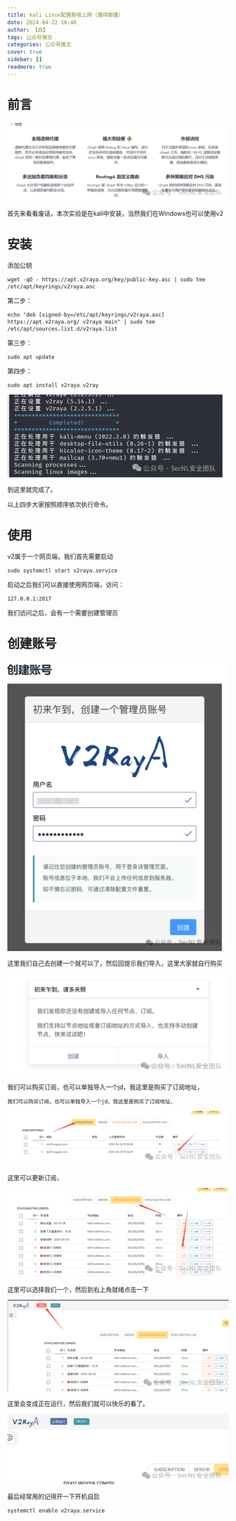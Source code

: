 ```yaml
---
title: kali Linux配置那啥上网（懂得都懂）
date: 2024-04-22 16:46
author: 【白】
tags: 公众号推文
categories: 公众号推文
cover: true
sidebar: []
readmore: true 
---
```

# 前言

![](/images/kalilinux-configure-vpn/1.png)



首先来看看废话，本次实验是在kali中安装，当然我们在Windows也可以使用v2



# 安装

添加公钥

```
wget -qO - https://apt.v2raya.org/key/public-key.asc | sudo tee /etc/apt/keyrings/v2raya.asc
```

第二步：
```
echo "deb [signed-by=/etc/apt/keyrings/v2raya.asc] https://apt.v2raya.org/ v2raya main" | sudo tee /etc/apt/sources.list.d/v2raya.list
```

第三步：
```
sudo apt update
```

第四步：
```
sudo apt install v2raya v2ray
```

![](/images/kalilinux-configure-vpn/2.png)

到这里就完成了。

以上四步大家按照顺序依次执行命令。

# 使用

v2属于一个网页端，我们首先需要启动
```
sudo systemctl start v2raya.service
```
启动之后我们可以直接使用网页端，访问：
```
127.0.0.1:2017
```

我们访问之后，会有一个需要创建管理员

# 创建账号

![](/images/kalilinux-configure-vpn/3.png)

这里我们自己去创建一个就可以了，然后回提示我们导入，这里大家就自行购买

![](/images/kalilinux-configure-vpn/4.png)

我们可以购买订阅，也可以单独导入一个jd，我这里是购买了订阅地址，
```
我们可以购买订阅，也可以单独导入一个jd，我这里是购买了订阅地址，
```
![](/images/kalilinux-configure-vpn/5.png)

这里可以更新订阅，

![](/images/kalilinux-configure-vpn/6.png)

这里可以选择我们一个，然后到右上角就绪点击一下

![](/images/kalilinux-configure-vpn/7.png)

这里会变成正在运行，然后我们就可以快乐的看了。

![](/images/kalilinux-configure-vpn/8.png)

最后经常用的记得开一下开机自启

```
systemctl enable v2raya.service
```